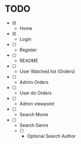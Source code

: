 # TODO

* [x] - Home
* [x] - Login
* [ ] - Register
* [ ] - README
* [ ] - User Watched list (Orders)
* [ ] - Admin Orders
* [ ] - User do Orders
* [ ] - Admin viewpoint
* [ ] - Search Movie
* [ ] - Search Genre
  * [ ] - Optional Search Author